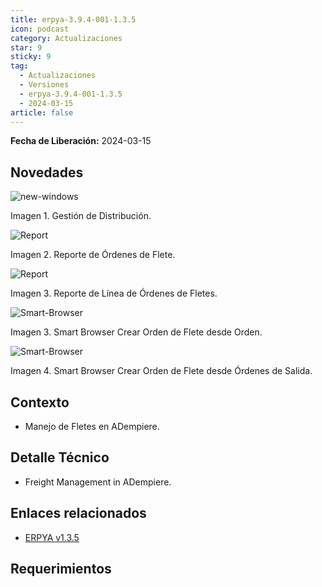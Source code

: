 ```yaml
---
title: erpya-3.9.4-001-1.3.5
icon: podcast
category: Actualizaciones
star: 9
sticky: 9
tag:
  - Actualizaciones
  - Versiones
  - erpya-3.9.4-001-1.3.5
  - 2024-03-15
article: false
---
```


**Fecha de Liberación:** 2024-03-15

## Novedades

![new-windows](/assets/img/downloads/updates/resources/erpya-3.9.4-001-1.3.5.png)

Imagen 1. Gestión de Distribución. 

![Report](/assets/img/downloads/updates/resources/freight-orders.png)

Imagen 2. Reporte de Órdenes de Flete.

![Report](/assets/img/downloads/updates/resources/freight-order-lines.png)

Imagen 3. Reporte de Línea de Órdenes de Fletes.

![Smart-Browser](/assets/img/downloads/updates/resources/create-freight-order-from-order.png)

Imagen 3. Smart Browser Crear Orden de Flete desde Orden.

![Smart-Browser](/assets/img/downloads/updates/resources/create-freight-order-from-outbound-order.png)

Imagen 4. Smart Browser Crear Orden de Flete desde Órdenes de Salida.

## Contexto

- Manejo de Fletes en ADempiere.

## Detalle Técnico

- Freight Management in ADempiere.

## Enlaces relacionados

- [ERPYA v1.3.5](https://github.com/erpya/adempiere_patch_zk/releases/tag/1.3.5)

## Requerimientos
